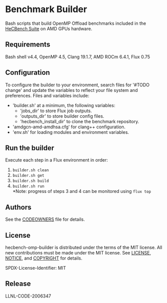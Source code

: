 # Benchmark Builder
Bash scripts that build OpenMP Offload benchmarks included in the [HeCBench Suite](https://github.com/zjin-lcf/HeCBench) on AMD GPUs hardware.

## Requirements
Bash shell v4.4, OpenMP 4.5, Clang 19.1.7, AMD ROCm 6.4.1, Flux 0.75

## Configuration
To configure the builder to your environment, search files for '#TODO change' and update the variables to reflect your file system and preferences. Files and variables include:
* 'builder.sh' at a minimum, the following variables:
    * 'jobs_dir' to store Flux job outputs.
    * 'outputs_dir' to store builder config files.
    * 'hecbench_install_dir' to clone the benchmark repository.
* 'amdgcn-amd-amdhsa.cfg' for clang++ configuration.
* 'env.sh' for loading modules and environment variables.

## Run the builder
Execute each step in a Flux environment in order:
1. `builder.sh clean`
2. `builder.sh get`
3. `builder.sh build`
4. `builder.sh run`  
*Note: progress of steps 3 and 4 can be monitored using `flux top`

## Authors
See the [CODEOWNERS](CODEOWNERS) file for details.

## License
hecbench-omp-builder is distributed under the terms of the MIT license. All new contributions must be made under the MIT license. See [LICENSE](LICENSE), [NOTICE](NOTICE), and [COPYRIGHT](COPYRIGHT) for details.

SPDX-License-Identifier: MIT

## Release
LLNL-CODE-2006347
